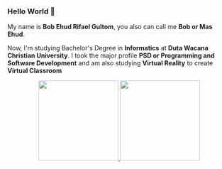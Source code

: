 ### Hello World 👋
My name is **Bob Ehud Rifael Gultom**, you also can call me **Bob or Mas Ehud**.

Now, I'm studying Bachelor's Degree in **Informatics** at **Duta Wacana Christian University**.
I took the major profile **PSD or Programming and Software Development** and am also studying **Virtual Reality** to create **Virtual Classroom**
<!--
**bobehuddd/bobehuddd** is a ✨ _special_ ✨ repository because its `README.md` (this file) appears on your GitHub profile.

Here are some ideas to get you started:

- 🔭 I’m currently working on ...
- 🌱 I’m currently learning ...
- 👯 I’m looking to collaborate on ...
- 🤔 I’m looking for help with ...
- 💬 Ask me about ...
- 📫 How to reach me: ...
- 😄 Pronouns: ...
- ⚡ Fun fact: ...
-->
<p align="center">
<a href="https://github.com/bobehuddd">
  <img height="180em" src="https://github-readme-stats-eight-theta.vercel.app/api?username=bobehuddd&show_icons=true&theme=algolia&include_all_commits=true&count_private=true"/>
  <img height="180em" src="https://github-readme-stats-eight-theta.vercel.app/api/top-langs/?username=bobehuddd&layout=compact&langs_count=8&theme=algolia"/>
</a>
</p>
